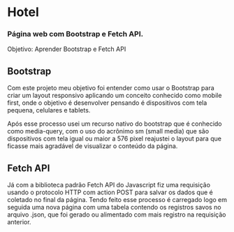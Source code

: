 # Hotel

### Página web com Bootstrap e Fetch API.

Objetivo: Aprender Bootstrap e Fetch API

## Bootstrap
Com este projeto meu objetivo foi entender como usar o Bootstrap para criar um layout responsivo aplicando um conceito conhecido como mobile first, onde o objetivo é desenvolver pensando é dispositivos com tela pequena, celulares e tablets. 

Após esse processo usei um recurso nativo do bootstrap que é conhecido como media-query, com o uso do acrônimo sm (small media) que são dispositivos com tela igual ou maior a 576 pixel reajustei o layout para que ficasse mais agradável de visualizar o conteúdo da página.

## Fetch API
Já com a biblioteca padrão Fetch API do Javascript fiz uma requisição usando o protocolo HTTP com action POST para salvar os dados que é coletado no final da página. Tendo feito esse processo é carregado logo em seguida uma nova página com uma tabela contendo os registros savos no arquivo .json, que foi gerado ou alimentado com mais registro na requisição anterior.
